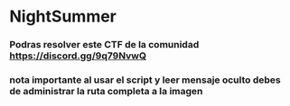 # NightSummer

### Podras resolver este CTF de la comunidad https://discord.gg/9q79NvwQ

### nota importante al usar el script y leer mensaje oculto debes de administrar la ruta completa a la imagen 

